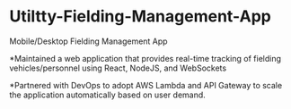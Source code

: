 # Utiltty-Fielding-Management-App
Mobile/Desktop Fielding Management App

*Maintained a web application that provides real-time tracking of fielding vehicles/personnel using React, NodeJS, and WebSockets

*Partnered with DevOps to adopt AWS Lambda and API Gateway to scale the application automatically based on user demand.

